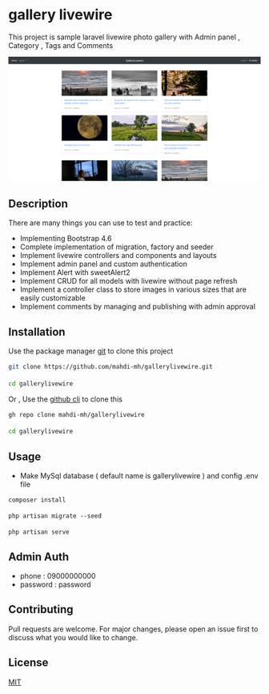 # gallery livewire

This project is sample laravel livewire photo gallery with Admin panel , Category , Tags and Comments

![gallery livewire](https://raw.githubusercontent.com/mahdi-mh/gallerylivewire/master/public/images/galleryLivewire.png)

## Description

There are many things you can use to test and practice:

* Implementing Bootstrap 4.6
* Complete implementation of migration, factory and seeder
* Implement livewire controllers and components and layouts
* Implement admin panel and custom authentication
* Implement Alert with sweetAlert2
* Implement CRUD for all models with livewire without page refresh
* Implement a controller class to store images in various sizes that are easily customizable
* Implement comments by managing and publishing with admin approval

## Installation

Use the package manager [git](https://git-scm.com/downloads/) to clone this project

```bash
git clone https://github.com/mahdi-mh/gallerylivewire.git

cd gallerylivewire
```

Or , Use the [github cli](https://cli.github.com/) to clone this

```bash
gh repo clone mahdi-mh/gallerylivewire

cd gallerylivewire
```

## Usage
* Make MySql database ( default name is gallerylivewire ) and config .env file

```composer
composer install

php artisan migrate --seed

php artisan serve
```

## Admin Auth

* phone : 09000000000
* password : password

## Contributing
Pull requests are welcome. For major changes, please open an issue first to discuss what you would like to change.


## License
[MIT](https://choosealicense.com/licenses/mit/)